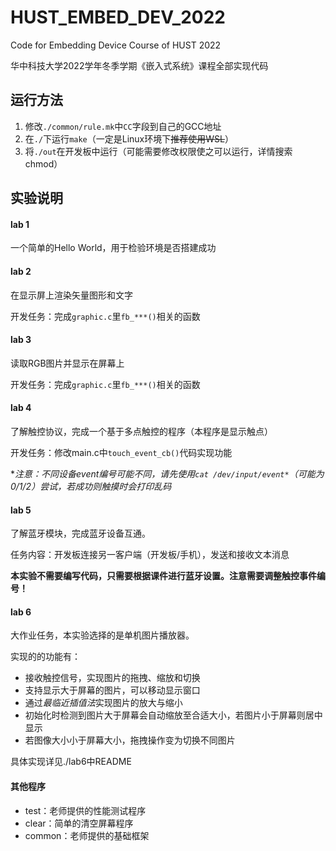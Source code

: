 # HUST_EMBED_DEV_2022

Code for Embedding Device Course of HUST 2022

华中科技大学2022学年冬季学期《嵌入式系统》课程全部实现代码

## 运行方法

1. 修改`./common/rule.mk`中`CC`字段到自己的GCC地址
2. 在`./`下运行`make`（一定是Linux环境下~~推荐使用WSL~~）
3. 将`./out`在开发板中运行（可能需要修改权限使之可以运行，详情搜索chmod）

## 实验说明

#### lab 1

一个简单的Hello World，用于检验环境是否搭建成功

#### lab 2

在显示屏上渲染矢量图形和文字

开发任务：完成`graphic.c`里`fb_***()`相关的函数

#### lab 3

读取RGB图片并显示在屏幕上

开发任务：完成`graphic.c`里`fb_***()`相关的函数

#### lab 4

了解触控协议，完成一个基于多点触控的程序（本程序是显示触点）

开发任务：修改main.c中`touch_event_cb()`代码实现功能

**注意：不同设备event编号可能不同，请先使用`cat /dev/input/event*`（*可能为0/1/2）尝试，若成功则触摸时会打印乱码**

#### lab 5

了解蓝牙模块，完成蓝牙设备互通。

任务内容：开发板连接另一客户端（开发板/手机），发送和接收文本消息

**本实验不需要编写代码，只需要根据课件进行蓝牙设置。注意需要调整触控事件编号！**

#### lab 6

大作业任务，本实验选择的是单机图片播放器。

实现的的功能有：

- 接收触控信号，实现图片的拖拽、缩放和切换
- 支持显示大于屏幕的图片，可以移动显示窗口
- 通过*最临近插值法*实现图片的放大与缩小
- 初始化时检测到图片大于屏幕会自动缩放至合适大小，若图片小于屏幕则居中显示
- 若图像大小小于屏幕大小，拖拽操作变为切换不同图片

具体实现详见./lab6中README

#### 其他程序

- test：老师提供的性能测试程序
- clear：简单的清空屏幕程序
- common：老师提供的基础框架